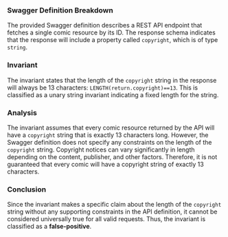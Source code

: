 ### Swagger Definition Breakdown
The provided Swagger definition describes a REST API endpoint that fetches a single comic resource by its ID. The response schema indicates that the response will include a property called `copyright`, which is of type `string`.

### Invariant
The invariant states that the length of the `copyright` string in the response will always be 13 characters: `LENGTH(return.copyright)==13`. This is classified as a unary string invariant indicating a fixed length for the string.

### Analysis
The invariant assumes that every comic resource returned by the API will have a `copyright` string that is exactly 13 characters long. However, the Swagger definition does not specify any constraints on the length of the `copyright` string. Copyright notices can vary significantly in length depending on the content, publisher, and other factors. Therefore, it is not guaranteed that every comic will have a copyright string of exactly 13 characters. 

### Conclusion
Since the invariant makes a specific claim about the length of the `copyright` string without any supporting constraints in the API definition, it cannot be considered universally true for all valid requests. Thus, the invariant is classified as a **false-positive**.
